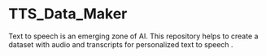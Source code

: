 # TTS_Data_Maker
Text to speech is an emerging zone of AI. This repository helps to create a dataset with audio and transcripts for personalized text to speech . 
